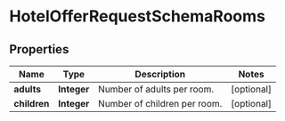 # HotelOfferRequestSchemaRooms

## Properties
Name | Type | Description | Notes
------------ | ------------- | ------------- | -------------
**adults** | **Integer** | Number of adults per room. |  [optional]
**children** | **Integer** | Number of children per room. |  [optional]
